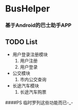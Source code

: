 # BusHelper
### 基于Android的巴士助手APP

## TODO List
* 用户登录注册模块
	1. 用户注册
	2. 用户登录
* 公交模块
	1. 市内公交查询
* 长途汽车模块
	1. 长途汽车购票

####PS
临时罗列这些功能而已-_-
